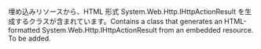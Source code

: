 <Namespace Name="Microsoft.Azure.Mobile.Server.Content">
  <Docs>
    <summary><span data-ttu-id="f7506-101">埋め込みリソースから、HTML 形式 System.Web.Http.IHttpActionResult を生成するクラスが含まれています。</span><span class="sxs-lookup"><span data-stu-id="f7506-101">Contains a class that generates an HTML-formatted System.Web.Http.IHttpActionResult from an embedded resource.</span></span></summary> 
    <remarks>To be added.</remarks>
  </Docs>
</Namespace>
